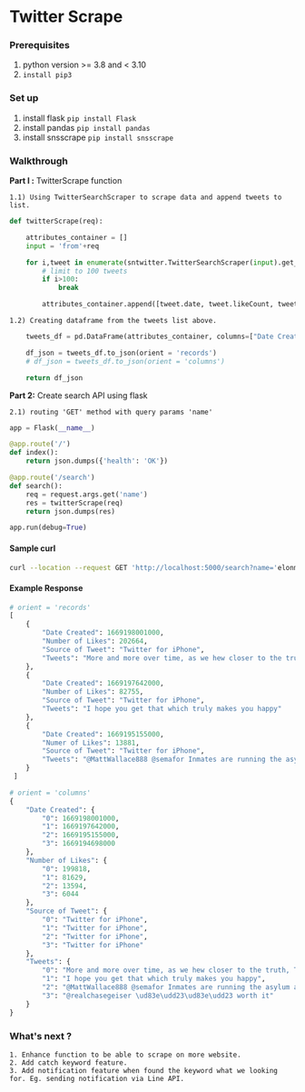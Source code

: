 # Twitter Scrape

### Prerequisites
1. python version >= 3.8 and < 3.10
2. `install pip3`

### Set up
1. install flask `pip install Flask`
2. install pandas `pip install pandas`
3. install snsscrape `pip install snsscrape`

### Walkthrough
**Part I :** TwitterScrape function

	1.1) Using TwitterSearchScraper to scrape data and append tweets to list.

```python
def twitterScrape(req):

    attributes_container = []
    input = 'from'+req

    for i,tweet in enumerate(sntwitter.TwitterSearchScraper(input).get_items()):
		# limit to 100 tweets
        if i>100:
            break

        attributes_container.append([tweet.date, tweet.likeCount, tweet.sourceLabel, tweet.content])
```

	1.2) Creating dataframe from the tweets list above.

```python
    tweets_df = pd.DataFrame(attributes_container, columns=["Date Created", "Number of Likes", "Source of Tweet", "Tweets"])

    df_json = tweets_df.to_json(orient = 'records')
    # df_json = tweets_df.to_json(orient = 'columns')

    return df_json
```

**Part 2:** Create search API using flask

	2.1) routing 'GET' method with query params 'name'
```python
app = Flask(__name__)

@app.route('/')
def index():
    return json.dumps({'health': 'OK'})

@app.route('/search')
def search():
    req = request.args.get('name')
    res = twitterScrape(req)
    return json.dumps(res)

app.run(debug=True)
```

#### Sample curl

```bash
curl --location --request GET 'http://localhost:5000/search?name='elonmusk''
```


#### Example Response

```python
# orient = 'records'
[
    {
        "Date Created": 1669198001000,
        "Number of Likes": 202664,
        "Source of Tweet": "Twitter for iPhone",
        "Tweets": "More and more over time, as we hew closer to the truth, Twitter will earn the trust of the people"
    },
    {
        "Date Created": 1669197642000,
        "Number of Likes": 82755,
        "Source of Tweet": "Twitter for iPhone",
        "Tweets": "I hope you get that which truly makes you happy"
    },
    {
        "Date Created": 1669195155000,
        "Numer of Likes": 13881,
        "Source of Tweet": "Twitter for iPhone",
        "Tweets": "@MattWallace888 @semafor Inmates are running the asylum at WaPo while Jeff parties in his hot tub"
    }
 ]
```

```python
# orient = 'columns'
{
    "Date Created": {
        "0": 1669198001000,
        "1": 1669197642000,
        "2": 1669195155000,
        "3": 1669194698000
    },
    "Number of Likes": {
        "0": 199818,
        "1": 81629,
        "2": 13594,
        "3": 6044
    },
    "Source of Tweet": {
        "0": "Twitter for iPhone",
        "1": "Twitter for iPhone",
        "2": "Twitter for iPhone",
        "3": "Twitter for iPhone"
    },
    "Tweets": {
        "0": "More and more over time, as we hew closer to the truth, Twitter will earn the trust of the people",
        "1": "I hope you get that which truly makes you happy",
        "2": "@MattWallace888 @semafor Inmates are running the asylum at WaPo while Jeff parties in his hot tub",
        "3": "@realchasegeiser \ud83e\udd23\ud83e\udd23 worth it"
    }
}
```

### What's next ?
	1. Enhance function to be able to scrape on more website.
	2. Add catch keyword feature.
	3. Add notification feature when found the keyword what we looking for. Eg. sending notification via Line API.

